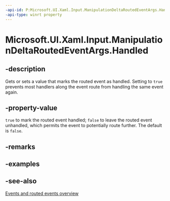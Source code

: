 ```yaml
---
-api-id: P:Microsoft.UI.Xaml.Input.ManipulationDeltaRoutedEventArgs.Handled
-api-type: winrt property
---
```


<!-- Property syntax
public bool Handled { get;  set; }
-->

# Microsoft.UI.Xaml.Input.ManipulationDeltaRoutedEventArgs.Handled

## -description
Gets or sets a value that marks the routed event as handled. Setting to `true` prevents most handlers along the event route from handling the same event again.

## -property-value
`true` to mark the routed event handled; `false` to leave the routed event unhandled, which permits the event to potentially route further. The default is `false`.

## -remarks

## -examples

## -see-also
[Events and routed events overview](/windows/uwp/xaml-platform/events-and-routed-events-overview)
